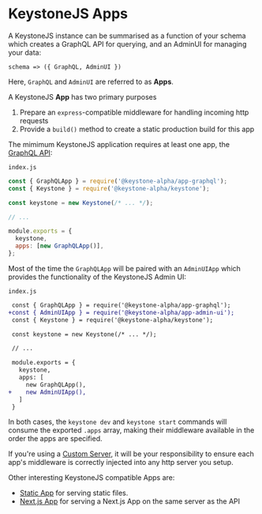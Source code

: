 <!--[meta]
section: guides
title: KeystoneJS Apps
[meta]-->

# KeystoneJS Apps

A KeystoneJS instance can be summarised as a function of your schema which
creates a GraphQL API for querying, and an AdminUI for managing your data:

```
schema => ({ GraphQL, AdminUI })
```

Here, `GraphQL` and `AdminUI` are referred to as **Apps**.

A KeystoneJS **App** has two primary purposes

1. Prepare an `express`-compatible middleware for handling incoming http requests
2. Provide a `build()` method to create a static production build for this app

The mimimum KeystoneJS application requires at least one app, the [GraphQL
API](../../keystone-alpha/app-graphql):

`index.js`

```javascript
const { GraphQLApp } = require('@keystone-alpha/app-graphql');
const { Keystone } = require('@keystone-alpha/keystone');

const keystone = new Keystone(/* ... */);

// ...

module.exports = {
  keystone,
  apps: [new GraphQLApp()],
};
```

Most of the time the `GraphQLApp` will be paired with an `AdminUIApp` which
provides the functionality of the KeystoneJS Admin UI:

`index.js`

```diff
 const { GraphQLApp } = require('@keystone-alpha/app-graphql');
+const { AdminUIApp } = require('@keystone-alpha/app-admin-ui');
 const { Keystone } = require('@keystone-alpha/keystone');

 const keystone = new Keystone(/* ... */);

 // ...

 module.exports = {
   keystone,
   apps: [
     new GraphQLApp(),
+    new AdminUIApp(),
   ]
 }
```

In both cases, the `keystone dev` and `keystone start` commands will consume the
exported `.apps` array, making their middleware available in the order the apps
are specified.

If you're using a [Custom Server](/guides/custom-server), it will be your
responsibility to ensure each app's middleware is correctly injected into any
http server you setup.

Other interesting KeystoneJS compatible Apps are:

- [Static App](/keystone-alpha/app-static) for serving static files.
- [Next.js App](/keystone-alpha/app-next) for serving a Next.js App on the same server as the API

